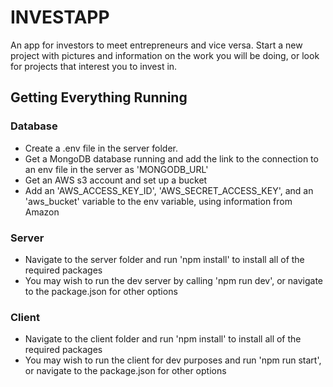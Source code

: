 # INVESTAPP

An app for investors to meet entrepreneurs and vice versa. Start a new project with pictures and information on the work you will be doing, or look for projects that interest you to invest in.

## Getting Everything Running

### Database

- Create a .env file in the server folder.
- Get a MongoDB database running and add the link to the connection to an env file in the server as 'MONGODB_URL'
- Get an AWS s3 account and set up a bucket
- Add an 'AWS_ACCESS_KEY_ID', 'AWS_SECRET_ACCESS_KEY', and an 'aws_bucket' variable to the env variable, using information from Amazon

### Server

- Navigate to the server folder and run 'npm install' to install all of the required packages
- You may wish to run the dev server by calling 'npm run dev', or navigate to the package.json for other options

### Client

- Navigate to the client folder and run 'npm install' to install all of the required packages
- You may wish to run the client for dev purposes and run 'npm run start', or navigate to the package.json for other options
